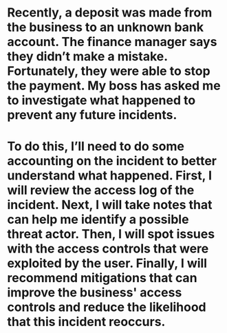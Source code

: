 # Recently, a deposit was made from the business to an unknown bank account. The finance manager says they didn’t make a mistake. Fortunately, they were able to stop the payment. My boss has asked me to investigate what happened to prevent any future incidents.
# 
# To do this, I’ll need to do some accounting on the incident to better understand what happened. First, I will review the access log of the incident. Next, I will take notes that can help me identify a possible threat actor. Then, I will spot issues with the access controls that were exploited by the user. Finally, I will recommend mitigations that can improve the business' access controls and reduce the likelihood that this incident reoccurs.